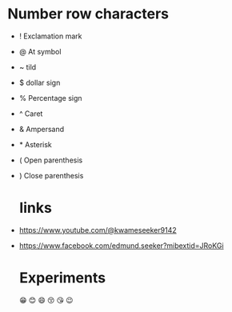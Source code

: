 # Number row characters
+ ! Exclamation mark
+ @ At symbol
+ ~ tild 
+ $ dollar sign
+ % Percentage sign
+ ^ Caret
+ & Ampersand
+ \* Asterisk
+ ( Open parenthesis
+ ) Close parenthesis
  # links
+  https://www.youtube.com/@kwameseeker9142
+ https://www.facebook.com/edmund.seeker?mibextid=JRoKGi

  # Experiments
  :grin:
  :blush:
   :smile:
   :kissing_closed_eyes:
   :kissing_heart:
   :wink:
  
